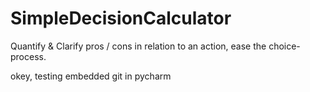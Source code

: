 # SimpleDecisionCalculator
Quantify &amp; Clarify pros / cons in relation to an action, ease the choice-process.

okey, testing embedded git in pycharm
